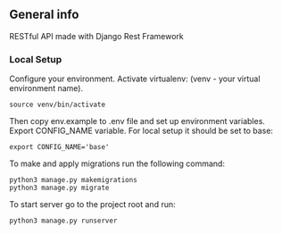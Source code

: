 ## General info
RESTful API made with Django Rest Framework


### Local Setup
Configure your environment.
Activate virtualenv: (venv - your virtual environment name).
```shell
source venv/bin/activate
```

Then copy env.example to .env file and set up environment variables.
Export CONFIG_NAME variable. For local setup it should be set to base:
```shell
export CONFIG_NAME='base'
```

To make and apply migrations run the following command:
```shell
python3 manage.py makemigrations
python3 manage.py migrate
```

To start server go to the project root and run:
```shell
python3 manage.py runserver
```

